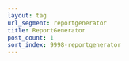 ```yaml
---
layout: tag
url_segment: reportgenerator
title: ReportGenerator
post_count: 1
sort_index: 9998-reportgenerator
---
```


